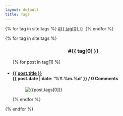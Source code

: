 ```yaml
---
layout: default
title: Tags
---
```

<div class="home" id="home">
  {% for tag in site.tags %}
    <a href="#{{ tag[0] }}">#{{ tag[0] }}</a>&nbsp;
  {% endfor %}
  
  {% for tag in site.tags %}
  <h3 style="text-align: center" class="posts" id="{{ tag[0] }}">#{{ tag[0] }}</h3>
  <ul class="posts noList">
    {% for post in tag[1] %}
    <li>
        <h4>
            <a class="post-link" href="{{ post.url | prepend: site.baseurl }}">{{ post.title }}</a>
            <br>
            <span class="date">
              {{ post.date | date: '%Y.%m.%d' }} /
              <strong class="disqus-comment-count" data-disqus-identifier="{{post.id}}">0 Comments</strong>
            </span>
        </h4>
        <figure>
            <img 
              src="/assets/img/tags/{{post.tags[0]}}.png" 
              alt="{{post.tags[0]}}">
        </figure>
    </li>
    {% endfor %}
  </ul>
  {% endfor %}
</div>